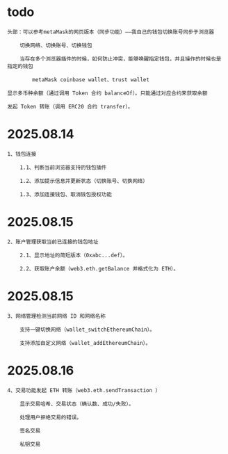 # todo

    头部：可以参考metaMask的网页版本（同步功能）——我自己的钱包切换账号同步于浏览器

        切换网络、切换账号、切换钱包

        当存在多个浏览器插件的时候，如何防止冲突，能够唤醒指定钱包，并且操作的时候也是指定的钱包

            metaMask coinbase wallet、trust wallet

    显示多币种余额（通过调用 Token 合约 balanceOf）。只能通过对应合约来获取余额

    发起 Token 转账（调用 ERC20 合约 transfer）。

# 2025.08.14

    1、钱包连接

        1.1、判断当前浏览器支持的钱包插件

        1.2、添加提示信息并更新状态（切换账号、切换网络）

        1.3、添加连接钱包、取消钱包授权功能

# 2025.08.15

    2、账户管理获取当前已连接的钱包地址

        2.1、显示地址的简短版本（0xabc...def）。

        2.2、获取账户余额（web3.eth.getBalance 并格式化为 ETH）。

# 2025.08.15

    3、网络管理检测当前网络 ID 和网络名称

        支持一键切换网络（wallet_switchEthereumChain）。

        支持添加自定义网络（wallet_addEthereumChain）。

# 2025.08.16

    4、交易功能发起 ETH 转账（web3.eth.sendTransaction ）

        显示交易哈希、交易状态（确认数、成功/失败）。

        处理用户拒绝交易的错误。

        签名交易

        私钥交易
